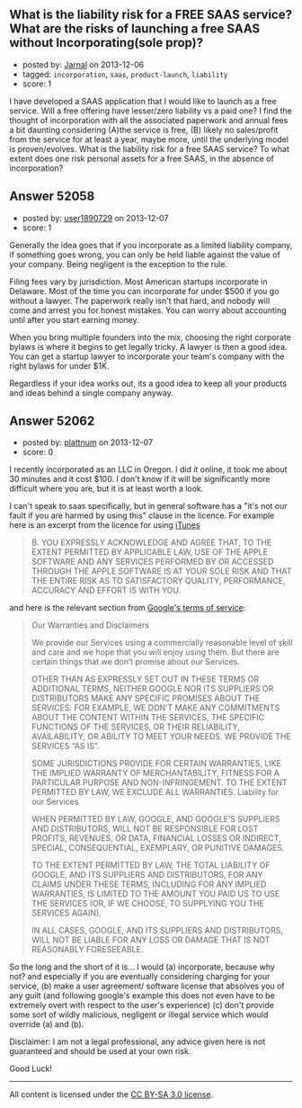 ## What is the liability risk for a FREE SAAS service? What are the risks of launching a free SAAS without Incorporating(sole prop)?

- posted by: [Jarnal](https://stackexchange.com/users/-1/28173-jarnal) on 2013-12-06
- tagged: `incorporation`, `saas`, `product-launch`, `liability`
- score: 1

<p>I have developed a SAAS application that I would like to launch as a free service. Will a free offering have lesser/zero liability vs a paid one?  I find the thought of incorporation with all the associated paperwork and annual fees a bit daunting considering (A)the service is free, (B) likely no sales/profit from the service for at least a year, maybe more, until the underlying model is proven/evolves.
What is the liability risk for a free SAAS service? 
To what extent does one risk personal assets for a free SAAS, in the absence of incorporation? </p>



## Answer 52058

- posted by: [user1890729](https://stackexchange.com/users/-1/29902-user1890729) on 2013-12-07
- score: 1

<p>Generally the idea goes that if you incorporate as a limited liability company, if something goes wrong, you can only be held liable against the value of your company. Being negligent is the exception to the rule.</p>

<p>Filing fees vary by jurisdiction. Most American startups incorporate in Delaware. Most of the time you can incorporate for under $500 if you go without a lawyer. The paperwork really isn't that hard, and nobody will come and arrest you for honest mistakes. You can worry about accounting until after you start earning money.</p>

<p>When you bring multiple founders into the mix, choosing the right corporate bylaws is where it begins to get legally tricky. A lawyer is then a good idea. You can get a startup lawyer to incorporate your team's company with the right bylaws for under $1K.</p>

<p>Regardless if your idea works out, its a good idea to keep all your products and ideas behind a single company anyway.</p>



## Answer 52062

- posted by: [plattnum](https://stackexchange.com/users/-1/29917-plattnum) on 2013-12-07
- score: 0

<p>I recently incorporated as an LLC in Oregon. I did it online, it took me about 30 minutes and it cost $100. I don't know if it will be significantly more difficult where you are, but it is at least worth a look.</p>

<p>I can't speak to saas specifically, but in general software has a "it's not our fault if you are harmed by using this" clause in the licence. For example here is an excerpt from the licence for using <a href="http://images.apple.com/legal/sla/docs/iTunes.pdf" rel="nofollow">iTunes</a></p>

<blockquote>
B. YOU EXPRESSLY ACKNOWLEDGE AND AGREE THAT, TO THE EXTENT PERMITTED BY
APPLICABLE LAW, USE OF THE APPLE SOFTWARE AND ANY SERVICES PERFORMED BY OR
ACCESSED THROUGH THE APPLE SOFTWARE IS AT YOUR SOLE RISK AND THAT THE
ENTIRE RISK AS TO SATISFACTORY QUALITY, PERFORMANCE, ACCURACY AND EFFORT IS
WITH YOU.
</blockquote>

<p>and here is the relevant section from <a href="http://www.google.com/intl/en/policies/terms/" rel="nofollow">Google's terms of service</a>:</p>

<blockquote>
Our Warranties and Disclaimers

We provide our Services using a commercially reasonable level of skill and care and we hope that you will enjoy using them. But there are certain things that we don’t promise about our Services.

OTHER THAN AS EXPRESSLY SET OUT IN THESE TERMS OR ADDITIONAL TERMS, NEITHER GOOGLE NOR ITS SUPPLIERS OR DISTRIBUTORS MAKE ANY SPECIFIC PROMISES ABOUT THE SERVICES. FOR EXAMPLE, WE DON’T MAKE ANY COMMITMENTS ABOUT THE CONTENT WITHIN THE SERVICES, THE SPECIFIC FUNCTIONS OF THE SERVICES, OR THEIR RELIABILITY, AVAILABILITY, OR ABILITY TO MEET YOUR NEEDS. WE PROVIDE THE SERVICES “AS IS”.

SOME JURISDICTIONS PROVIDE FOR CERTAIN WARRANTIES, LIKE THE IMPLIED WARRANTY OF MERCHANTABILITY, FITNESS FOR A PARTICULAR PURPOSE AND NON-INFRINGEMENT. TO THE EXTENT PERMITTED BY LAW, WE EXCLUDE ALL WARRANTIES.
Liability for our Services

WHEN PERMITTED BY LAW, GOOGLE, AND GOOGLE’S SUPPLIERS AND DISTRIBUTORS, WILL NOT BE RESPONSIBLE FOR LOST PROFITS, REVENUES, OR DATA, FINANCIAL LOSSES OR INDIRECT, SPECIAL, CONSEQUENTIAL, EXEMPLARY, OR PUNITIVE DAMAGES.

TO THE EXTENT PERMITTED BY LAW, THE TOTAL LIABILITY OF GOOGLE, AND ITS SUPPLIERS AND DISTRIBUTORS, FOR ANY CLAIMS UNDER THESE TERMS, INCLUDING FOR ANY IMPLIED WARRANTIES, IS LIMITED TO THE AMOUNT YOU PAID US TO USE THE SERVICES (OR, IF WE CHOOSE, TO SUPPLYING YOU THE SERVICES AGAIN).

IN ALL CASES, GOOGLE, AND ITS SUPPLIERS AND DISTRIBUTORS, WILL NOT BE LIABLE FOR ANY LOSS OR DAMAGE THAT IS NOT REASONABLY FORESEEABLE. 
</blockquote>

<p>So the long and the short of it is... I would (a) incorporate, because why not? and especially if you are eventually considering charging for your service, (b) make a user agreement/ software license that absolves you of any guilt (and following google's example this does not even have to be extremely overt with respect to the user's experience) (c) don't provide some sort of wildly malicious, negligent or illegal service which would override (a) and (b). </p>

<p>Disclaimer: I am not a legal professional, any advice given here is not guaranteed and should be used at your own risk. </p>

<p>Good Luck!</p>




---

All content is licensed under the [CC BY-SA 3.0 license](https://creativecommons.org/licenses/by-sa/3.0/).
